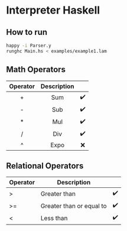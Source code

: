 # Interpreter Haskell

## How to run

```sh
happy -i Parser.y
runghc Main.hs < examples/example1.lam
```

## Math Operators

| Operator | Description |                    |
| :------: | :---------: | :----------------: |
|    +     |     Sum     | :heavy_check_mark: |
|    -     |     Sub     | :heavy_check_mark: |
|    \*    |     Mul     | :heavy_check_mark: |
|    /     |     Div     | :heavy_check_mark: |
|    ^     |    Expo     |        :x:         |

## Relational Operators

| Operator | Description              |                    |
| -------- | ------------------------ | ------------------ |
| >        | Greater than             | :heavy_check_mark: |
| >=       | Greater than or equal to | :heavy_check_mark: |
| <        | Less than                | :heavy_check_mark: |
